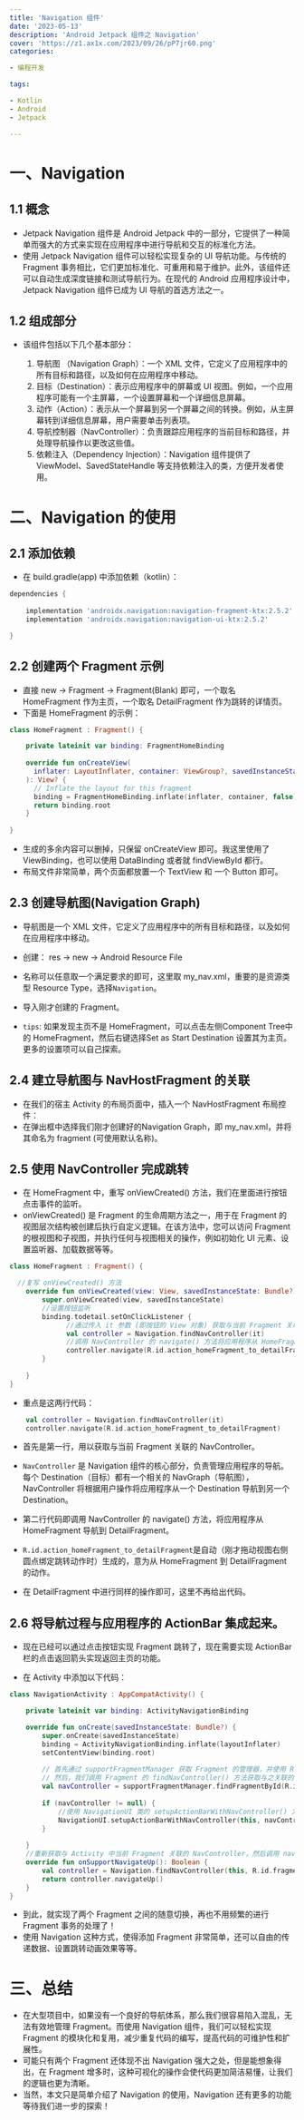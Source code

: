 ```yaml
---
title: 'Navigation 组件'
date: '2023-05-13'
description: 'Android Jetpack 组件之 Navigation'
cover: 'https://z1.ax1x.com/2023/09/26/pP7jr60.png'
categories:

- 编程开发

tags:

- Kotlin
- Android
- Jetpack

---
```


# 一、Navigation  

## 1.1 概念

- Jetpack Navigation 组件是 Android Jetpack 中的一部分，它提供了一种简单而强大的方式来实现在应用程序中进行导航和交互的标准化方法。
- 使用 Jetpack Navigation 组件可以轻松实现复杂的 UI 导航功能。与传统的 Fragment 事务相比，它们更加标准化、可重用和易于维护。此外，该组件还可以自动生成深度链接和测试导航行为。在现代的 Android 应用程序设计中，Jetpack Navigation 组件已成为 UI 导航的首选方法之一。

## 1.2 组成部分

- 该组件包括以下几个基本部分：

  1. 导航图 （Navigation Graph）：一个 XML 文件，它定义了应用程序中的所有目标和路径，以及如何在应用程序中移动。
  2. 目标（Destination）：表示应用程序中的屏幕或 UI 视图。例如，一个应用程序可能有一个主屏幕，一个设置屏幕和一个详细信息屏幕。
  3. 动作（Action）：表示从一个屏幕到另一个屏幕之间的转换。例如，从主屏幕转到详细信息屏幕，用户需要单击列表项。
  4. 导航控制器（NavController）：负责跟踪应用程序的当前目标和路径，并处理导航操作以更改这些值。
  5. 依赖注入（Dependency Injection）：Navigation 组件提供了 ViewModel、SavedStateHandle 等支持依赖注入的类，方便开发者使用。

# 二、Navigation 的使用

## 2.1 添加依赖
- 在 build.gradle(app) 中添加依赖（kotlin）：
```groovy
dependencies {
  
    implementation 'androidx.navigation:navigation-fragment-ktx:2.5.2'
    implementation 'androidx.navigation:navigation-ui-ktx:2.5.2'

}
```

## 2.2 创建两个 Fragment 示例
- 直接 new -> Fragment -> Fragment(Blank) 即可，一个取名 HomeFragment 作为主页，一个取名 DetailFragment 作为跳转的详情页。
- 下面是 HomeFragment 的示例：
```kotlin
class HomeFragment : Fragment() {

    private lateinit var binding: FragmentHomeBinding
  
    override fun onCreateView(
      inflater: LayoutInflater, container: ViewGroup?, savedInstanceState: Bundle?
    ): View? {
      // Inflate the layout for this fragment
      binding = FragmentHomeBinding.inflate(inflater, container, false)
      return binding.root
    }
  
}
```
- 生成的多余内容可以删掉，只保留 onCreateView 即可。我这里使用了 ViewBinding，也可以使用 DataBinding 或者就 findViewById 都行。
- 布局文件非常简单，两个页面都放置一个 TextView 和 一个 Button 即可。

## 2.3 创建导航图(Navigation Graph)

- 导航图是一个 XML 文件，它定义了应用程序中的所有目标和路径，以及如何在应用程序中移动。
- 创建： res -> new -> Android Resource File
- 名称可以任意取一个满足要求的即可，这里取 my_nav.xml，重要的是资源类型 Resource Type，选择`Navigation`。

- 导入刚才创建的 Fragment。

- `tips`: 如果发现主页不是 HomeFragment，可以点击左侧Component Tree中的 HomeFragment，然后右键选择Set as Start Destination 设置其为主页。更多的设置项可以自己探索。

## 2.4 建立导航图与 NavHostFragment 的关联

- 在我们的宿主 Activity 的布局页面中，插入一个 NavHostFragment 布局控件：
- 在弹出框中选择我们刚才创建好的Navigation Graph，即 my_nav.xml，并将其命名为 fragment (可使用默认名称)。

## 2.5 使用 NavController 完成跳转

- 在 HomeFragment 中，重写 onViewCreated() 方法，我们在里面进行按钮点击事件的监听。
- onViewCreated() 是 Fragment 的生命周期方法之一，用于在 Fragment 的视图层次结构被创建后执行自定义逻辑。在该方法中，您可以访问 Fragment 的根视图和子视图，并执行任何与视图相关的操作，例如初始化 UI 元素、设置监听器、加载数据等等。
```kotlin
class HomeFragment : Fragment() {

  //复写 onViewCreated() 方法
    override fun onViewCreated(view: View, savedInstanceState: Bundle?) {
        super.onViewCreated(view, savedInstanceState)
        //设置按钮监听
        binding.todetail.setOnClickListener {
              //通过传入 it 参数 (即按钮的 View 对象) 获取与当前 Fragment 关联的 NavController。
              val controller = Navigation.findNavController(it)
              //调用 NavController 的 navigate() 方法将应用程序从 HomeFragment 导航到 DetailFragment。
              controller.navigate(R.id.action_homeFragment_to_detailFragment)
        }
        
    }
}
```
- 重点是这两行代码：
```kotlin
    val controller = Navigation.findNavController(it)
    controller.navigate(R.id.action_homeFragment_to_detailFragment)
```
- 首先是第一行，用以获取与当前 Fragment 关联的 NavController。
- `NavController` 是 Navigation 组件的核心部分，负责管理应用程序的导航。每个 Destination（目标）都有一个相关的 NavGraph（导航图），NavController 将根据用户操作将应用程序从一个 Destination 导航到另一个 Destination。
- 第二行代码即调用 NavController 的 navigate() 方法，将应用程序从 HomeFragment 导航到 DetailFragment。
- `R.id.action_homeFragment_to_detailFragment`是自动（刚才拖动视图右侧圆点绑定跳转动作时）生成的，意为从 HomeFragment 到 DetailFragment 的动作。

- 在 DetailFragment 中进行同样的操作即可，这里不再给出代码。

## 2.6 将导航过程与应用程序的 ActionBar 集成起来。

- 现在已经可以通过点击按钮实现 Fragment 跳转了，现在需要实现 ActionBar 栏的点击返回箭头实现返回主页的功能。

- 在 Activity 中添加以下代码：
```kotlin
class NavigationActivity : AppCompatActivity() {

    private lateinit var binding: ActivityNavigationBinding

    override fun onCreate(savedInstanceState: Bundle?) {
        super.onCreate(savedInstanceState)
        binding = ActivityNavigationBinding.inflate(layoutInflater)
        setContentView(binding.root)
      
        // 首先通过 supportFragmentManager 获取 Fragment 的管理器，并使用 R.id.fragment 找到当前活动的 Fragment。
        // 然后，我们调用 Fragment 的 findNavController() 方法获取与之关联的 NavController
        val navController = supportFragmentManager.findFragmentById(R.id.fragment)?.findNavController()
      
        if (navController != null) {
            //使用 NavigationUI 类的 setupActionBarWithNavController() 方法将指定 Activity 的 ActionBar 与 NavController 关联起来
            NavigationUI.setupActionBarWithNavController(this, navController)
        }
      
    }
    //重新获取与 Activity 中当前 Fragment 关联的 NavController，然后调用 navigateUp() 方法以返回上一个 Fragment。
    override fun onSupportNavigateUp(): Boolean {
        val controller = Navigation.findNavController(this, R.id.fragment)
        return controller.navigateUp()
    }
}
```

- 到此，就实现了两个 Fragment 之间的随意切换，再也不用频繁的进行 Fragment 事务的处理了！
- 使用 Navigation 这种方式，使得添加 Fragment 非常简单，还可以自由的传递数据、设置跳转动画效果等等。

# 三、总结

- 在大型项目中，如果没有一个良好的导航体系，那么我们很容易陷入混乱，无法有效地管理 Fragment。而使用 Navigation 组件，我们可以轻松实现 Fragment 的模块化和复用，减少重复代码的编写，提高代码的可维护性和扩展性。
- 可能只有两个 Fragment 还体现不出 Navigation 强大之处，但是能想象得出，在 Fragment 增多时，这种可视化的操作会使代码更加简洁易懂，让我们的逻辑也更为清晰。
- 当然，本文只是简单介绍了 Navigation 的使用，Navigation 还有更多的功能等待我们进一步的探索！
